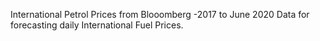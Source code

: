 International Petrol Prices from Blooomberg -2017 to June 2020
Data for forecasting daily International Fuel Prices. 
